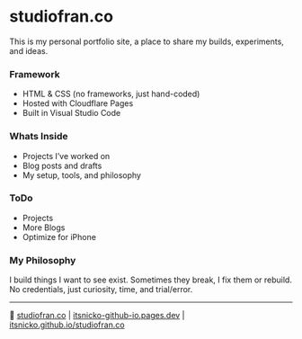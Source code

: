 # studiofran.co

This is my personal portfolio site, a place to share my builds, experiments, and ideas.

### Framework
- HTML & CSS (no frameworks, just hand-coded)
- Hosted with Cloudflare Pages
- Built in Visual Studio Code

### Whats Inside
- Projects I’ve worked on
- Blog posts and drafts
- My setup, tools, and philosophy

### ToDo
- Projects
- More Blogs
- Optimize for iPhone

### My Philosophy
I build things I want to see exist. Sometimes they break, I fix them or rebuild.  
No credentials, just curiosity, time, and trial/error.

---

🔗 [studiofran.co](https://studiofran.co) | [itsnicko-github-io.pages.dev](https://itsnicko-github-io.pages.dev) | [itsnicko.github.io/studiofran.co](https://itsnicko.github.io/studiofran.co)
